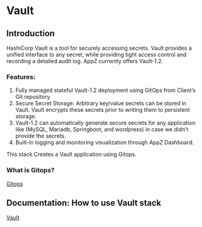 # Vault

## Introduction

HashiCorp Vault is a tool for securely accessing secrets. Vault provides a unified interface to any secret, while providing tight access control and recording a detailed audit log. AppZ currently offers Vault-1.2.

### Features:

1. Fully managed stateful Vault-1.2 deployment using GitOps from Client’s Git repository.
1. Secure Secret Storage: Arbitrary key/value secrets can be stored in Vault. Vault encrypts these secrets prior to writing them to persistent storage.
1. Vault-1.2 can automatically generate secure secrets for any application like (MySQL, Mariadb, Springboot, and wordpress) in case we didn’t provide the secrets.
1. Built-in logging and monitoring visualization through AppZ Dashboard.

This stack Creates a Vault application using Gitops.

### What is Gitops?
[Gitops](https://www.ecloudcontrol.com/category/gitops/)

## Documentation: How to use Vault stack
[Vault](https://docs.ecloudcontrol.com/vault-1.2/)
